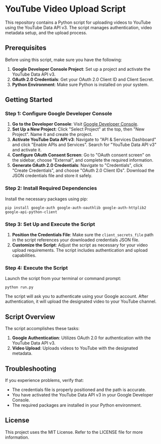 # YouTube Video Upload Script

This repository contains a Python script for uploading videos to YouTube using the YouTube Data API v3. The script manages authentication, video metadata setup, and the upload process.

## Prerequisites

Before using this script, make sure you have the following:

1. **Google Developer Console Project**: Set up a project and activate the YouTube Data API v3.
2. **OAuth 2.0 Credentials**: Get your OAuth 2.0 Client ID and Client Secret.
3. **Python Environment**: Make sure Python is installed on your system.

## Getting Started

### Step 1: Configure Google Developer Console

1. **Go to the Developer Console**: Visit [Google Developer Console](https://console.developers.google.com/).
2. **Set Up a New Project**: Click "Select Project" at the top, then "New Project". Name it and create the project.
3. **Activate YouTube Data API v3**: Navigate to "API & Services Dashboard" and click "Enable APIs and Services". Search for "YouTube Data API v3" and activate it.
4. **Configure OAuth Consent Screen**: Go to "OAuth consent screen" on the sidebar, choose "External", and complete the required information.
5. **Generate OAuth 2.0 Credentials**: Navigate to "Credentials", click "Create Credentials", and choose "OAuth 2.0 Client IDs". Download the JSON credentials file and store it safely.

### Step 2: Install Required Dependencies

Install the necessary packages using pip:

`pip install google-auth google-auth-oauthlib google-auth-httplib2 google-api-python-client`

### Step 3: Set Up and Execute the Script

1. **Position the Credentials File**: Make sure the `client_secrets_file` path in the script references your downloaded credentials JSON file.
2. **Customize the Script**: Adjust the script as necessary for your video upload requirements. The script includes authentication and upload capabilities.

### Step 4: Execute the Script

Launch the script from your terminal or command prompt:

`python run.py`

The script will ask you to authenticate using your Google account. After authentication, it will upload the designated video to your YouTube channel.

## Script Overview

The script accomplishes these tasks:

1. **Google Authentication**: Utilizes OAuth 2.0 for authentication with the YouTube Data API v3.
2. **Video Upload**: Uploads videos to YouTube with the designated metadata.

## Troubleshooting

If you experience problems, verify that:

- The credentials file is properly positioned and the path is accurate.
- You have activated the YouTube Data API v3 in your Google Developer Console.
- The required packages are installed in your Python environment.

## License

This project uses the MIT License. Refer to the LICENSE file for more information.
